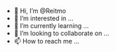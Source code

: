 - 👋 Hi, I’m @Reitmo
- 👀 I’m interested in ...
- 🌱 I’m currently learning ...
- 💞️ I’m looking to collaborate on ...
- 📫 How to reach me ...

<!---
Reitmo/Reitmo is a ✨ special ✨ repository because its `README.md` (this file) appears on your GitHub profile.
You can click the Preview link to take a look at your changes.
- islamrashik9@gmail
